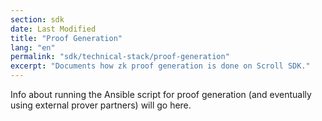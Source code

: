 ```yaml
---
section: sdk
date: Last Modified
title: "Proof Generation"
lang: "en"
permalink: "sdk/technical-stack/proof-generation"
excerpt: "Documents how zk proof generation is done on Scroll SDK."
---
```


Info about running the Ansible script for proof generation (and eventually using external prover partners) will go here.
